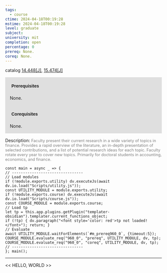 ```yaml
---
tags:
  - course
ctime: 2024-04-18T00:19:28
mstime: 2024-04-18T00:19:28
level: graduate
subject: 
university: mit
completion: open
percentage: 0
prereq: None.
coreq: None.
---
```


catalog [14.448[J]](http://student.mit.edu/catalog/m14b.html#14.448), [15.474[J]](http://student.mit.edu/catalog/m15b.html#15.474)

<span style="display: block; padding: 15px; background-color: rgb(100, 100, 100, 0.2);"><font id="m_prereq960_0" style="display: block; font-family: Arial, sans-serif; font-weight: bold; padding: 5px">Prerequisites</font><br><span id="prereq960_0">None.</span></span>
<span style="display: block; padding: 15px; background-color: rgb(100, 100, 100, 0.2);"><font id="m_coreq960_0" style="display: block; font-family: Arial, sans-serif; font-weight: bold; padding: 5px">Corequisites</font><br><span id="coreq960_0">None.</span></span>

<font style="">Description:</font>
<font style="color: grey; font-size: 0.8rem;">Faculty present their current research in a wide variety of topics in finance. Provides a rapid overview of the literature, an in-depth presentation of selected contributions, and a list of potential research ideas for each topic. Faculty rotate every year to cover new topics. Primarily for doctoral students in accounting, economics, and finance.</font>

```dataviewjs
const main = async _ => {
// --------------------------------
// Load modules
if (!module.exports.utility) dv.executeJs(await dv.io.load("Scripts/utility.js"));
const UTILITY_MODULE = module.exports.utility;
if (!module.exports.course) dv.executeJs(await dv.io.load("Scripts/course.js"));
const COURSE_MODULE = module.exports.course;
// Load tp
let tp = this.app.plugins.getPlugin("templater-obsidian").templater.current_functions_object;
if (!tp) { dv.paragraph("<font style='color: red'>tp not loaded!</font>"); return; }
// Evaluate
await UTILITY_MODULE.waitForElements(`#m_prereq960_0`, {timeout:5});
COURSE_MODULE.evaluate_req("960_0", "prereq", UTILITY_MODULE, dv, tp);
COURSE_MODULE.evaluate_req("960_0", "coreq", UTILITY_MODULE, dv, tp);
// --------------------------------
}; main();
```

---

<< HELLO, WORLD >>
